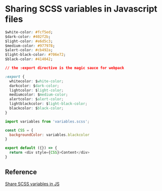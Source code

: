 # Sharing SCSS variables in Javascript files

```css
$white-color: #fcf5ed;
$dark-color: #402f2b;
$light-color: #e6d5c3;
$medium-color: #977978;
$alert-color: #cb492a;
$light-black-color: #706e72;
$black-color: #414042;

// the :export directive is the magic sauce for webpack

:export {
  whitecolor: $white-color;
  darkcolor: $dark-color;
  lightcolor: $light-color;
  mediumcolor: $medium-color;
  alertcolor: $alert-color;
  lightblackcolor: $light-black-color;
  blackcolor: $black-color;
}
```

```javascript
import variables from 'variables.scss';

const CSS = {
  backgroundColor: variables.blackcolor
}

export default ({}) => {
  return <div style={CSS}>Content</div>
}
```

## Reference

[Share SCSS variables in JS](https://til.hashrocket.com/posts/sxbrscjuqu-share-scss-variables-with-javascript)
